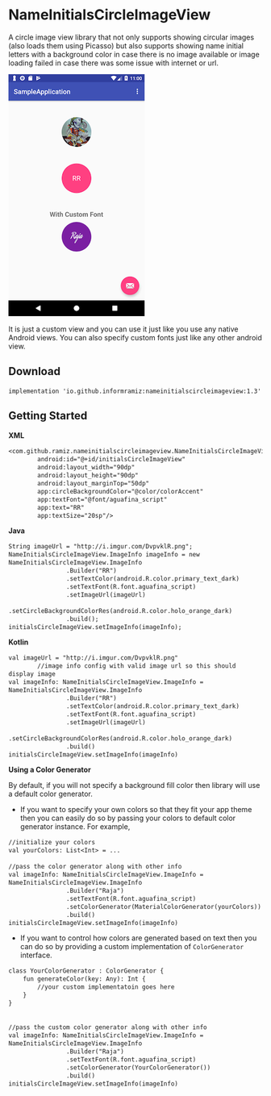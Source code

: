 # NameInitialsCircleImageView
A circle image view library that not only supports showing circular images (also loads them using Picasso) but also supports showing name initial letters with a background color in case there is no image available or image loading failed in case there was some issue with internet or url.

![screenshot-1.png](demo-images/s1.png) 

It is just a custom view and you can use it just like you use any native Android views. You can also specify custom fonts just like any other android view.

## Download

```
implementation 'io.github.informramiz:nameinitialscircleimageview:1.3'
```

## Getting Started

**XML**

```
<com.github.ramiz.nameinitialscircleimageview.NameInitialsCircleImageView
        android:id="@+id/initialsCircleImageView"
        android:layout_width="90dp"
        android:layout_height="90dp"
        android:layout_marginTop="50dp"
        app:circleBackgroundColor="@color/colorAccent"
        app:textFont="@font/aguafina_script"
        app:text="RR"
        app:textSize="20sp"/>
```

**Java**

```
String imageUrl = "http://i.imgur.com/DvpvklR.png";
NameInitialsCircleImageView.ImageInfo imageInfo = new NameInitialsCircleImageView.ImageInfo
                .Builder("RR")
                .setTextColor(android.R.color.primary_text_dark)
                .setTextFont(R.font.aguafina_script)
                .setImageUrl(imageUrl)
                .setCircleBackgroundColorRes(android.R.color.holo_orange_dark)
                .build();
initialsCircleImageView.setImageInfo(imageInfo);
```

**Kotlin**

```
val imageUrl = "http://i.imgur.com/DvpvklR.png"
        //image info config with valid image url so this should display image
val imageInfo: NameInitialsCircleImageView.ImageInfo = NameInitialsCircleImageView.ImageInfo
                .Builder("RR")
                .setTextColor(android.R.color.primary_text_dark)
                .setTextFont(R.font.aguafina_script)
                .setImageUrl(imageUrl)
                .setCircleBackgroundColorRes(android.R.color.holo_orange_dark)
                .build()
initialsCircleImageView.setImageInfo(imageInfo)
```

**Using a Color Generator**

By default, if you will not specify a background fill color then library will use a default color generator. 

- If you want to specify your own colors so that they fit your app theme then you can easily do so by passing your colors to default color generator instance. For example,

```
//initialize your colors
val yourColors: List<Int> = ...

//pass the color generator along with other info 
val imageInfo: NameInitialsCircleImageView.ImageInfo = NameInitialsCircleImageView.ImageInfo
                .Builder("Raja")
                .setTextFont(R.font.aguafina_script)
                .setColorGenerator(MaterialColorGenerator(yourColors))
                .build()
initialsCircleImageView.setImageInfo(imageInfo)
```

- If you want to control how colors are generated based on text then you can do so by providing a custom implementation of `ColorGenerator` interface.

```
class YourColorGenerator : ColorGenerator {
	fun generateColor(key: Any): Int {
		//your custom implementatoin goes here
	}
}


//pass the custom color generator along with other info
val imageInfo: NameInitialsCircleImageView.ImageInfo = NameInitialsCircleImageView.ImageInfo
                .Builder("Raja")
                .setTextFont(R.font.aguafina_script)
                .setColorGenerator(YourColorGenerator())
                .build()
initialsCircleImageView.setImageInfo(imageInfo)
```

